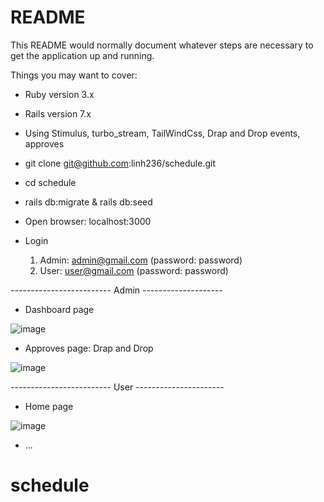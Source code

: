 # README

This README would normally document whatever steps are necessary to get the
application up and running.

Things you may want to cover:

* Ruby version 3.x

* Rails version 7.x

* Using Stimulus, turbo_stream, TailWindCss, Drap and Drop events, approves

* git clone git@github.com:linh236/schedule.git

* cd schedule

* rails db:migrate & rails db:seed

* Open browser: localhost:3000

* Login

  1. Admin: admin@gmail.com (password: password)
  2. User: user@gmail.com (password: password)
  
------------------------- Admin --------------------
* Dashboard page

 ![image](https://user-images.githubusercontent.com/40066172/200892313-6d4c03a8-0e8a-49e4-a05e-d17cfc20d4a0.png)

* Approves page: Drap and Drop

![image](https://user-images.githubusercontent.com/40066172/200892773-9835d1ab-6ef9-42cf-9351-1870fe4b8a7b.png)

------------------------- User ----------------------

* Home page 

![image](https://user-images.githubusercontent.com/40066172/200893016-1da44fc7-6bca-4add-b4ee-7099fd06739f.png)

* ...
# schedule
